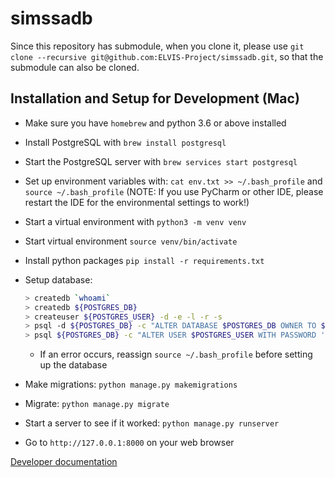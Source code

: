 # simssadb

Since this repository has submodule, when you clone it, please use `git clone --recursive git@github.com:ELVIS-Project/simssadb.git`, so that the submodule can also be cloned.

## Installation and Setup for Development (Mac)

* Make sure you have ``homebrew`` and python 3.6 or above installed
* Install PostgreSQL with ``brew install postgresql``
* Start the PostgreSQL server with ``brew services start postgresql``
* Set up environment variables with: ``cat env.txt >> ~/.bash_profile`` and ``source ~/.bash_profile`` (NOTE: If you use PyCharm or other IDE, please restart the IDE for the environmental settings to work!)
* Start a virtual environment with ``python3 -m venv venv``
* Start virtual environment ``source venv/bin/activate``
* Install python packages ``pip install -r requirements.txt``
* Setup database:

  ```bash
  > createdb `whoami`
  > createdb ${POSTGRES_DB}
  > createuser ${POSTGRES_USER} -d -e -l -r -s
  > psql -d ${POSTGRES_DB} -c "ALTER DATABASE $POSTGRES_DB OWNER TO $POSTGRES_USER;"
  > psql ${POSTGRES_DB} -c "ALTER USER $POSTGRES_USER WITH PASSWORD '$POSTGRES_PASSWORD';"
  ```
  * If an error occurs, reassign ``source ~/.bash_profile`` before setting up the database
* Make migrations: ``python manage.py makemigrations``
* Migrate: ``python manage.py migrate``
* Start a server to see if it worked: ``python manage.py runserver``
* Go to ``http://127.0.0.1:8000`` on your web browser

[Developer documentation](https://elvis-project.github.io/simssadb/html/index.html)
